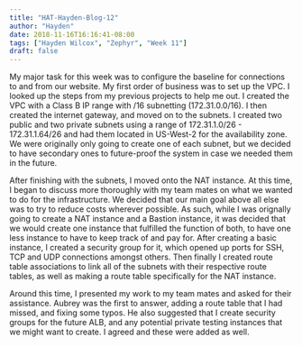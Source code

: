 ```yaml
---
title: "HAT-Hayden-Blog-12"
author: "Hayden"
date: 2018-11-16T16:16:41-08:00
tags: ["Hayden Wilcox", "Zephyr", "Week 11"]
draft: false
---
```


My major task for this week was to configure the baseline for connections to and from our website. My first order of business was to set up the VPC. I looked up the steps from my previous projects to help me out. I created the VPC with a Class B IP range with /16 subnetting (172.31.0.0/16). I then created the internet gateway, and moved on to the subnets. I created two public and two private subnets using a range of 172.31.1.0/26 - 172.31.1.64/26 and had them located in US-West-2 for the availability zone. We were originally only going to create one of each subnet, but we decided to have secondary ones to future-proof the system in case we needed them in the future.

After finishing with the subnets, I moved onto the NAT instance. At this time, I began to discuss more thoroughly with my team mates on what we wanted to do for the infrastructure. We decided that our main goal above all else was to try to reduce costs wherever possible. As such, while I was orignally going to create a NAT instance and a Bastion instance, it was decided that we would create one instance that fulfilled the function of both, to have one less instance to have to keep track of and pay for. After creating a basic instance, I created a security group for it, which opened up ports for SSH, TCP and UDP connections amongst others. Then finally I created route table associations to link all of the subnets with their respective route tables, as well as making a route table specifically for the NAT instance.

Around this time, I presented my work to my team mates and asked for their assistance. Aubrey was the first to answer, adding a route table that I had missed, and fixing some typos. He also suggested that I create security groups for the future ALB, and any potential private testing instances that we might want to create. I agreed and these were added as well.